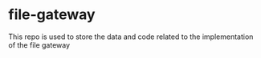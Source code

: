 # file-gateway
This repo is used to store the data and code related to the implementation of the file gateway
